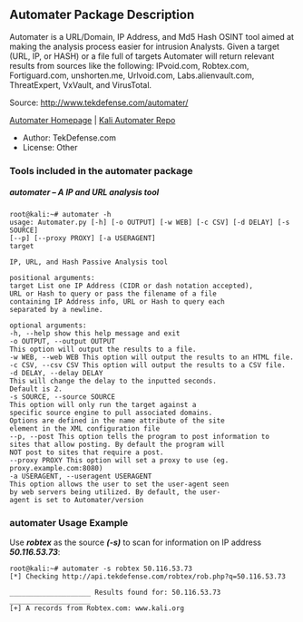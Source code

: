 ## Automater Package Description

Automater is a URL/Domain, IP Address, and Md5 Hash OSINT tool aimed at making the analysis process easier for intrusion Analysts. Given a target (URL, IP, or HASH) or a file full of targets Automater will return relevant results from sources like the following: IPvoid.com, Robtex.com, Fortiguard.com, unshorten.me, Urlvoid.com, Labs.alienvault.com, ThreatExpert, VxVault, and VirusTotal.

Source: http://www.tekdefense.com/automater/

[Automater Homepage](http://www.tekdefense.com/automater/) | [Kali Automater Repo](https://gitlab.com/kalilinux/packages/automater.git;a=summary)

- Author: TekDefense.com
- License: Other

### Tools included in the automater package

##### automater – A IP and URL analysis tool

```
root@kali:~# automater -h
usage: Automater.py [-h] [-o OUTPUT] [-w WEB] [-c CSV] [-d DELAY] [-s SOURCE]
[--p] [--proxy PROXY] [-a USERAGENT]
target

IP, URL, and Hash Passive Analysis tool

positional arguments:
target List one IP Address (CIDR or dash notation accepted),
URL or Hash to query or pass the filename of a file
containing IP Address info, URL or Hash to query each
separated by a newline.

optional arguments:
-h, --help show this help message and exit
-o OUTPUT, --output OUTPUT
This option will output the results to a file.
-w WEB, --web WEB This option will output the results to an HTML file.
-c CSV, --csv CSV This option will output the results to a CSV file.
-d DELAY, --delay DELAY
This will change the delay to the inputted seconds.
Default is 2.
-s SOURCE, --source SOURCE
This option will only run the target against a
specific source engine to pull associated domains.
Options are defined in the name attribute of the site
element in the XML configuration file
--p, --post This option tells the program to post information to
sites that allow posting. By default the program will
NOT post to sites that require a post.
--proxy PROXY This option will set a proxy to use (eg.
proxy.example.com:8080)
-a USERAGENT, --useragent USERAGENT
This option allows the user to set the user-agent seen
by web servers being utilized. By default, the user-
agent is set to Automater/version
```

### automater Usage Example

Use ***robtex*** as the source ***(-s)*** to scan for information on IP address ***50.116.53.73***:

```
root@kali:~# automater -s robtex 50.116.53.73
[*] Checking http://api.tekdefense.com/robtex/rob.php?q=50.116.53.73

____________________ Results found for: 50.116.53.73 ____________________
[+] A records from Robtex.com: www.kali.org
```